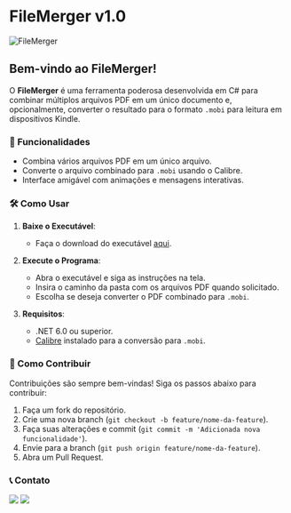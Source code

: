 # FileMerger v1.0

![FileMerger](https://img.shields.io/badge/Version-1.0-brightgreen.svg)

## Bem-vindo ao FileMerger!

O **FileMerger** é uma ferramenta poderosa desenvolvida em C# para combinar múltiplos arquivos PDF em um único documento e, opcionalmente, converter o resultado para o formato `.mobi` para leitura em dispositivos Kindle.

### 🎯 Funcionalidades

- Combina vários arquivos PDF em um único arquivo.
- Converte o arquivo combinado para `.mobi` usando o Calibre.
- Interface amigável com animações e mensagens interativas.

### 🛠️ Como Usar

1. **Baixe o Executável**:
   - Faça o download do executável [aqui](https://github.com/Goldenrino/FileMerger/releases/tag/v1.0).

2. **Execute o Programa**:
   - Abra o executável e siga as instruções na tela.
   - Insira o caminho da pasta com os arquivos PDF quando solicitado.
   - Escolha se deseja converter o PDF combinado para `.mobi`.

3. **Requisitos**:
   - .NET 6.0 ou superior.
   - [Calibre](https://calibre-ebook.com/) instalado para a conversão para `.mobi`.

### 🚀 Como Contribuir

Contribuições são sempre bem-vindas! Siga os passos abaixo para contribuir:

1. Faça um fork do repositório.
2. Crie uma nova branch (`git checkout -b feature/nome-da-feature`).
3. Faça suas alterações e commit (`git commit -m 'Adicionada nova funcionalidade'`).
4. Envie para a branch (`git push origin feature/nome-da-feature`).
5. Abra um Pull Request.

### 📞 Contato

<div>
  <a href="https://www.linkedin.com/in/goldenrino" target="_blank"><img src="https://img.shields.io/badge/-LinkedIn-%230077B5?style=for-the-badge&logo=linkedin&logoColor=white" target="_blank"></a>
  <a href = "mailto:goldenrino.dev@gmail.com"><img src="https://img.shields.io/badge/Gmail-D14836?style=for-the-badge&logo=gmail&logoColor=white" target="_blank"></a>
</div>

